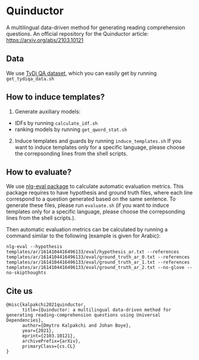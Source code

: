 # Quinductor
A multilingual data-driven method for generating reading comprehension questions. An official repository for the Quinductor article: https://arxiv.org/abs/2103.10121

## Data
We use [TyDi QA dataset](https://github.com/google-research-datasets/tydiqa), which you can easily get by running `get_tydiqa_data.sh`

## How to induce templates?
1. Generate auxiliary models:
  - IDFs by running `calculate_idf.sh`
  - ranking models by running `get_qword_stat.sh`
2. Induce templates and guards by running `induce_templates.sh`
If you want to induce templates only for a specific language, please choose the correpsonding lines from the shell scripts.

## How to evaluate?
We use [nlg-eval package](https://github.com/Maluuba/nlg-eval) to calculate automatic evaluation metrics. 
This package requires to have hypothesis and ground truth files, where each line correspond to a question generated based on the same sentence.
To generate these files, please run `evaluate.sh` (if you want to induce templates only for a specific language, please choose the correpsonding lines from the shell scripts.).

Then automatic evaluation metrics can be calculated by running a command similar to the following (example is given for Arabic):

```nlg-eval --hypothesis templates/ar/1614104416496133/eval/hypothesis_ar.txt --references templates/ar/1614104416496133/eval/ground_truth_ar_0.txt --references templates/ar/1614104416496133/eval/ground_truth_ar_1.txt --references templates/ar/1614104416496133/eval/ground_truth_ar_2.txt --no-glove --no-skipthoughts```

## Cite us
```
@misc{kalpakchi2021quinductor,
      title={Quinductor: a multilingual data-driven method for generating reading-comprehension questions using Universal Dependencies}, 
      author={Dmytro Kalpakchi and Johan Boye},
      year={2021},
      eprint={2103.10121},
      archivePrefix={arXiv},
      primaryClass={cs.CL}
}
```
